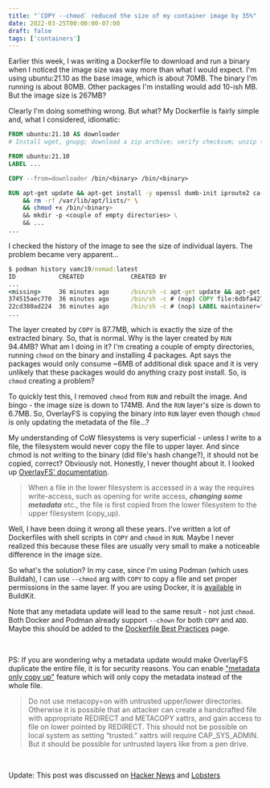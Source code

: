 ```yaml
---
title: "`COPY --chmod` reduced the size of my container image by 35%"
date: 2022-03-25T00:00:00-07:00
draft: false
tags: ['containers']
---
```


Earlier this week, I was writing a Dockerfile to download and run a binary when I noticed the image size was way more 
than what I would expect. I'm using ubuntu:21.10 as the base image, which is about 70MB. The binary I'm running
is about 80MB. Other packages I'm installing would add 10-ish MB. But the image size is 267MB? 

Clearly I'm doing something wrong. But what? My Dockerfile is fairly simple and, what I considered, idiomatic:
```Dockerfile
FROM ubuntu:21.10 AS downloader
# Install wget, gnupg; download a zip archive; verify checksum; unzip the binary

FROM ubuntu:21.10
LABEL ...

COPY --from=downloader /bin/<binary> /bin/<binary>

RUN apt-get update && apt-get install -y openssl dumb-init iproute2 ca-certificates  \
    && rm -rf /var/lib/apt/lists/* \
    && chmod +x /bin/<binary>
    && mkdir -p <couple of empty directories> \
    && ...
...
```

I checked the history of the image to see the size of individual layers. The problem became very apparent...
```cmd
$ podman history vamc19/nomad:latest 
ID            CREATED             CREATED BY                                     SIZE        COMMENT
...    
<missing>     36 minutes ago      /bin/sh -c apt-get update && apt-get insta...  94.4 MB     
374515aec770  36 minutes ago      /bin/sh -c # (nop) COPY file:6dbfa42743cc65... 87.7 MB     
22cd380ad224  36 minutes ago      /bin/sh -c # (nop) LABEL maintainer="Vamsi"... 0 B          FROM docker.io/library/ubuntu:21.10
...
```

The layer created by `COPY` is 87.7MB, which is exactly the size of the extracted binary. So, that is normal. Why is the
layer created by `RUN` 94.4MB? What am I doing in it? I'm creating a couple of empty directories, running `chmod` on the
binary and installing 4 packages. Apt says the packages would only consume ~6MB of additional disk space and it is very
unlikely that these packages would do anything crazy post install. So, is `chmod` creating a problem?

To quickly test this, I removed `chmod` from `RUN` and rebuilt the image. And bingo - the image size is down to 174MB. 
And the `RUN` layer's size is down to 6.7MB. So, OverlayFS is copying the binary into `RUN` layer even though `chmod` is
only updating the metadata of the file...?

My understanding of CoW filesystems is very superficial - unless I write to a file, the filesystem would never 
copy the file to upper layer. And since chmod is not writing to the binary (did file's hash change?), it should not be
copied, correct? Obviously not. Honestly, I never thought about it. I looked up [OverlayFS' documentation][overlay-doc].

> When a file in the lower filesystem is accessed in a way the requires write-access, such as opening for write access, 
**_changing some metadata_** etc., the file is first copied from the lower filesystem to the upper filesystem (copy_up).

Well, I have been doing it wrong all these years. I've written a lot of Dockerfiles with shell scripts in `COPY` and 
`chmod` in `RUN`. Maybe I never realized this because these files are usually very small to make a noticeable difference 
in the image size. 

So what's the solution? In my case, since I'm using Podman (which uses Buildah), I can use `--chmod` arg with `COPY` to 
copy a file and set proper permissions in the same layer. If you are using Docker, it is [available][gh-comment] in 
BuildKit.

Note that any metadata update will lead to the same result - not just `chmod`. Both Docker and Podman already support 
`--chown` for both `COPY` and `ADD`. Maybe this should be added to the [Dockerfile Best Practices][docker-doc] page.

&nbsp;

PS: If you are wondering why a metadata update would make OverlayFS duplicate the entire file, it is for security 
reasons. You can enable ["metadata only copy up"][metadata-only-copy] feature which will only copy the metadata instead 
of the whole file.

> Do not use metacopy=on with untrusted upper/lower directories. Otherwise it is possible that an attacker can create a 
handcrafted file with appropriate REDIRECT and METACOPY xattrs, and gain access to file on lower pointed by REDIRECT. 
This should not be possible on local system as setting “trusted.” xattrs will require CAP_SYS_ADMIN. But it should be 
possible for untrusted layers like from a pen drive.

&nbsp;

Update: This post was discussed on [Hacker News][hn-link] and [Lobsters][lobsters-link]

[overlay-doc]: https://www.kernel.org/doc/html/latest/filesystems/overlayfs.html#non-directories
[metadata-only-copy]: https://www.kernel.org/doc/html/latest/filesystems/overlayfs.html#metadata-only-copy-up
[gh-comment]: https://github.com/moby/moby/issues/34819#issuecomment-697130379
[docker-doc]: https://docs.docker.com/develop/develop-images/dockerfile_best-practices
[hn-link]: https://news.ycombinator.com/item?id=30808945
[lobsters-link]: https://lobste.rs/s/6i3lci/copy_chmod_reduced_size_my_container

